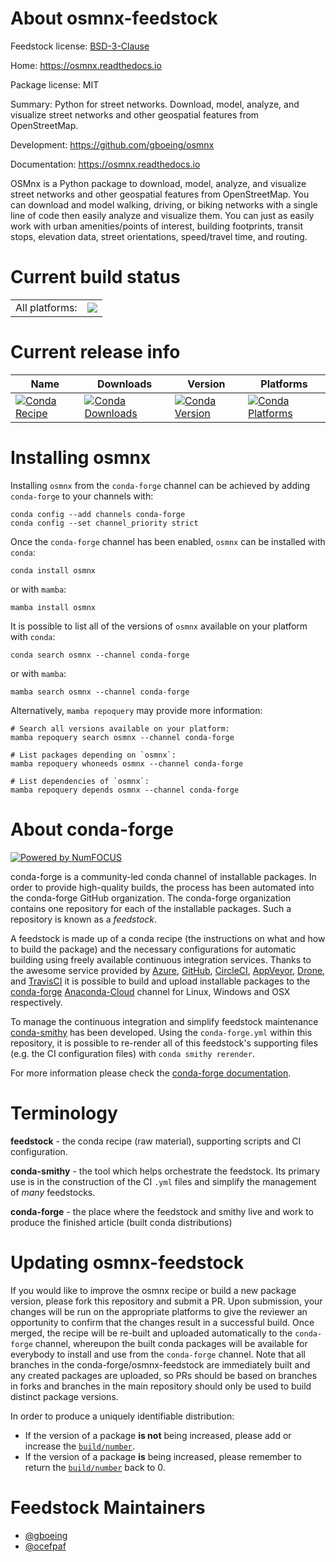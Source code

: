 About osmnx-feedstock
=====================

Feedstock license: [BSD-3-Clause](https://github.com/conda-forge/osmnx-feedstock/blob/main/LICENSE.txt)

Home: https://osmnx.readthedocs.io

Package license: MIT

Summary: Python for street networks. Download, model, analyze, and visualize street networks and other geospatial features from OpenStreetMap.

Development: https://github.com/gboeing/osmnx

Documentation: https://osmnx.readthedocs.io

OSMnx is a Python package to download, model, analyze, and visualize street networks and other geospatial features from OpenStreetMap. You can download and model walking, driving, or biking networks with a single line of code then easily analyze and visualize them. You can just as easily work with urban amenities/points of interest, building footprints, transit stops, elevation data, street orientations, speed/travel time, and routing.

Current build status
====================


<table><tr><td>All platforms:</td>
    <td>
      <a href="https://dev.azure.com/conda-forge/feedstock-builds/_build/latest?definitionId=3168&branchName=main">
        <img src="https://dev.azure.com/conda-forge/feedstock-builds/_apis/build/status/osmnx-feedstock?branchName=main">
      </a>
    </td>
  </tr>
</table>

Current release info
====================

| Name | Downloads | Version | Platforms |
| --- | --- | --- | --- |
| [![Conda Recipe](https://img.shields.io/badge/recipe-osmnx-green.svg)](https://anaconda.org/conda-forge/osmnx) | [![Conda Downloads](https://img.shields.io/conda/dn/conda-forge/osmnx.svg)](https://anaconda.org/conda-forge/osmnx) | [![Conda Version](https://img.shields.io/conda/vn/conda-forge/osmnx.svg)](https://anaconda.org/conda-forge/osmnx) | [![Conda Platforms](https://img.shields.io/conda/pn/conda-forge/osmnx.svg)](https://anaconda.org/conda-forge/osmnx) |

Installing osmnx
================

Installing `osmnx` from the `conda-forge` channel can be achieved by adding `conda-forge` to your channels with:

```
conda config --add channels conda-forge
conda config --set channel_priority strict
```

Once the `conda-forge` channel has been enabled, `osmnx` can be installed with `conda`:

```
conda install osmnx
```

or with `mamba`:

```
mamba install osmnx
```

It is possible to list all of the versions of `osmnx` available on your platform with `conda`:

```
conda search osmnx --channel conda-forge
```

or with `mamba`:

```
mamba search osmnx --channel conda-forge
```

Alternatively, `mamba repoquery` may provide more information:

```
# Search all versions available on your platform:
mamba repoquery search osmnx --channel conda-forge

# List packages depending on `osmnx`:
mamba repoquery whoneeds osmnx --channel conda-forge

# List dependencies of `osmnx`:
mamba repoquery depends osmnx --channel conda-forge
```


About conda-forge
=================

[![Powered by
NumFOCUS](https://img.shields.io/badge/powered%20by-NumFOCUS-orange.svg?style=flat&colorA=E1523D&colorB=007D8A)](https://numfocus.org)

conda-forge is a community-led conda channel of installable packages.
In order to provide high-quality builds, the process has been automated into the
conda-forge GitHub organization. The conda-forge organization contains one repository
for each of the installable packages. Such a repository is known as a *feedstock*.

A feedstock is made up of a conda recipe (the instructions on what and how to build
the package) and the necessary configurations for automatic building using freely
available continuous integration services. Thanks to the awesome service provided by
[Azure](https://azure.microsoft.com/en-us/services/devops/), [GitHub](https://github.com/),
[CircleCI](https://circleci.com/), [AppVeyor](https://www.appveyor.com/),
[Drone](https://cloud.drone.io/welcome), and [TravisCI](https://travis-ci.com/)
it is possible to build and upload installable packages to the
[conda-forge](https://anaconda.org/conda-forge) [Anaconda-Cloud](https://anaconda.org/)
channel for Linux, Windows and OSX respectively.

To manage the continuous integration and simplify feedstock maintenance
[conda-smithy](https://github.com/conda-forge/conda-smithy) has been developed.
Using the ``conda-forge.yml`` within this repository, it is possible to re-render all of
this feedstock's supporting files (e.g. the CI configuration files) with ``conda smithy rerender``.

For more information please check the [conda-forge documentation](https://conda-forge.org/docs/).

Terminology
===========

**feedstock** - the conda recipe (raw material), supporting scripts and CI configuration.

**conda-smithy** - the tool which helps orchestrate the feedstock.
                   Its primary use is in the construction of the CI ``.yml`` files
                   and simplify the management of *many* feedstocks.

**conda-forge** - the place where the feedstock and smithy live and work to
                  produce the finished article (built conda distributions)


Updating osmnx-feedstock
========================

If you would like to improve the osmnx recipe or build a new
package version, please fork this repository and submit a PR. Upon submission,
your changes will be run on the appropriate platforms to give the reviewer an
opportunity to confirm that the changes result in a successful build. Once
merged, the recipe will be re-built and uploaded automatically to the
`conda-forge` channel, whereupon the built conda packages will be available for
everybody to install and use from the `conda-forge` channel.
Note that all branches in the conda-forge/osmnx-feedstock are
immediately built and any created packages are uploaded, so PRs should be based
on branches in forks and branches in the main repository should only be used to
build distinct package versions.

In order to produce a uniquely identifiable distribution:
 * If the version of a package **is not** being increased, please add or increase
   the [``build/number``](https://docs.conda.io/projects/conda-build/en/latest/resources/define-metadata.html#build-number-and-string).
 * If the version of a package **is** being increased, please remember to return
   the [``build/number``](https://docs.conda.io/projects/conda-build/en/latest/resources/define-metadata.html#build-number-and-string)
   back to 0.

Feedstock Maintainers
=====================

* [@gboeing](https://github.com/gboeing/)
* [@ocefpaf](https://github.com/ocefpaf/)

